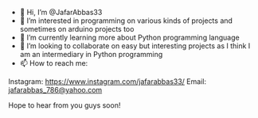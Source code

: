 - 👋 Hi, I’m @JafarAbbas33
- 👀 I’m interested in programming on various kinds of projects and sometimes on arduino projects too
- 🌱 I’m currently learning more about Python programming language
- 💞️ I’m looking to collaborate on easy but interesting projects as I think I am an intermediary in Python programming
- 📫 How to reach me:

Instagram: https://www.instagram.com/jafarabbas33/
Email: jafarabbas_786@yahoo.com

Hope to hear from you guys soon!
<!---
JafarAbbas33/JafarAbbas33 is a ✨ special ✨ repository because its `README.md` (this file) appears on your GitHub profile.
You can click the Preview link to take a look at your changes.
--->
